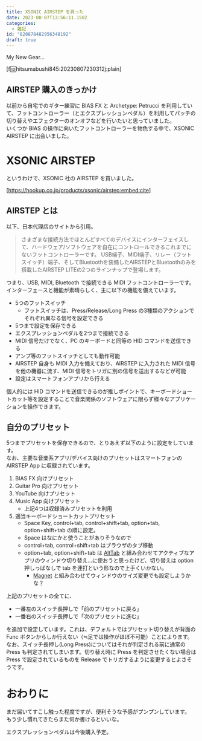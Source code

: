 ```yaml
---
title: XSONIC AIRSTEP を買った
date: 2023-08-07T13:56:11.150Z
categories:
  - 雑記
id: "820878482956348192"
draft: true
---
```

My New Gear...

[f:id:hitsumabushi845:20230807230312j:plain]

## AIRSTEP 購入のきっかけ

以前から自宅でのギター練習に BIAS FX と Archetype: Petrucci を利用していて、フットコントローラー（とエクスプレッションペダル）を利用してパッチの切り替えやエフェクターのオンオフなどを行いたいと思っていました。  
いくつか BIAS の操作に向いたフットコントローラーを物色する中で、XSONIC AIRSTEP に出会いました。

# XSONIC AIRSTEP

というわけで、XSONIC 社の AIRSTEP を買いました。

[https://hookup.co.jp/products/xsonic/airstep:embed:cite]

## AIRSTEP とは

以下、日本代理店のサイトから引用。

> さまざまな接続方法でほとんどすべてのデバイスにインターフェイスして、ハードウェア/ソフトウェアを自在にコントロールできるこれまでにないフットコントローラーです。
> USB端子、MIDI端子、リレー（フットスイッチ）端子、そしてBluetoothを装備したAIRSTEPとBluetoothのみを搭載したAIRSTEP LITEの2つのラインナップで登場します。

つまり、USB, MIDI, Bluetooth で接続できる MIDI フットコントローラーです。  
インターフェースと機能が素晴らしく、主に以下の機能を備えています。

- 5つのフットスイッチ
  - フットスイッチは、Press/Release/Long Press の3種類のアクションでそれぞれ異なる信号を設定できる
- 5つまで設定を保存できる
- エクスプレッションペダルを2つまで接続できる
- MIDI 信号だけでなく、PC のキーボードと同等の HID コマンドを送信できる
- アンプ等のフットスイッチとしても動作可能
- AIRSTEP 自身も MIDI 入力を備えており、AIRSTEP に入力された MIDI 信号を他の機器に流す、MIDI 信号をトリガに別の信号を送出するなどが可能
- 設定はスマートフォンアプリから行える

個人的には HID コマンドを送信できるのが推しポイントで、キーボードショートカット等を設定することで音楽関係のソフトウェアに限らず様々なアプリケーションを操作できます。

## 自分のプリセット

5つまでプリセットを保存できるので、とりあえず以下のように設定をしています。  
なお、主要な音楽系アプリ/デバイス向けのプリセットはスマートフォンの AIRSTEP App に収録されています。

1. BIAS FX 向けプリセット
2. Guitar Pro 向けプリセット
3. YouTube 向けプリセット
4. Music App 向けプリセット
   - 上記4つは収録済みプリセットを利用
5. 適当キーボードショートカットプリセット
   - Space Key, control+tab, control+shift+tab, option+tab, option+shift+tab の順に設定。
   - Space はなにかと使うことがありそうなので
   - control+tab, control+shift+tab はブラウザのタブ移動
   - option+tab, option+shift+tab は [AltTab](https://alt-tab-macos.netlify.app/) と組み合わせてアクティブなアプリのウィンドウ切り替え...に使おうと思ったけど、切り替えは option 押しっぱなしで tab を連打という形なので上手くいかない。
     - [Magnet](https://magnet.crowdcafe.com/) と組み合わせてウィンドウのサイズ変更でも設定しようかな？

上記のプリセットの全てに、

- 一番左のスイッチ長押しで「前のプリセットに戻る」
- 一番右のスイッチ長押しで「次のプリセットに進む」

を追加で設定しています。これは、デフォルトではプリセット切り替えが背面の Func ボタンからしか行えない（≒足では操作がほぼ不可能）ことによります。  
なお、スイッチ長押し(Long Press)についてはそれが判定される前に通常の Press も判定されてしまいます。切り替え時に Press を判定させたくない場合は Press で設定されているものを Release でトリガするように変更するとよさそうです。

# おわりに

まだ届いてすこし触った程度ですが、便利そうな予感がプンプンしています。  
もう少し慣れてきたらまた何か書けるといいな。

エクスプレッションペダルは今後購入予定。
